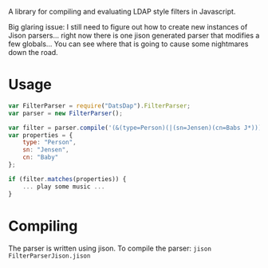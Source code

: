 A library for compiling and evaluating LDAP style filters in Javascript.

Big glaring issue: I still need to figure out how to create new instances of Jison parsers...
right now there is one jison generated parser that modifies a few globals...  You can see where
that is going to cause some nightmares down the road.

Usage
=====

```javascript
var FilterParser = require("DatsDap").FilterParser;
var parser = new FilterParser();

var filter = parser.compile('(&(type=Person)(|(sn=Jensen)(cn=Babs J*)))');
var properties = {
	type: "Person",
	sn: "Jensen",
	cn: "Baby"	
};

if (filter.matches(properties)) {
	... play some music ...
}
```

Compiling
=====

The parser is written using jison.
To compile the parser:
```jison FilterParserJison.jison```
